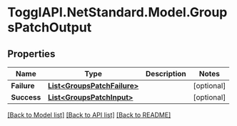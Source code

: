 # TogglAPI.NetStandard.Model.GroupsPatchOutput
## Properties

Name | Type | Description | Notes
------------ | ------------- | ------------- | -------------
**Failure** | [**List&lt;GroupsPatchFailure&gt;**](GroupsPatchFailure.md) |  | [optional] 
**Success** | [**List&lt;GroupsPatchInput&gt;**](GroupsPatchInput.md) |  | [optional] 

[[Back to Model list]](../README.md#documentation-for-models) [[Back to API list]](../README.md#documentation-for-api-endpoints) [[Back to README]](../README.md)

